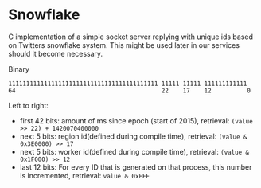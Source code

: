 # Snowflake
C implementation of a simple socket server replying with unique ids based on Twitters snowflake system.
This might be used later in our services should it become necessary.

Binary
```
111111111111111111111111111111111111111111 11111 11111 111111111111
64                                         22    17    12          0
```
Left to right:
* first 42 bits: amount of ms since epoch (start of 2015), retrieval: `(value >> 22) + 1420070400000`
* next 5 bits: region id(defined during compile time), retrieval: `(value & 0x3E0000) >> 17`
* next 5 bits: worker id(defined during compile time), retrieval: `(value & 0x1F000) >> 12`
* last 12 bits: For every ID that is generated on that process, this number is incremented, retrieval: `value & 0xFFF`